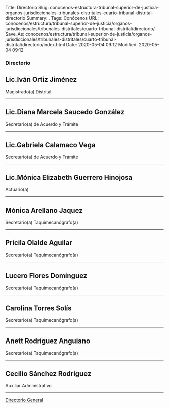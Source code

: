 Title: Directorio
Slug: conocenos-estructura-tribunal-superior-de-justicia-organos-jurisdiccionales-tribunales-distritales-cuarto-tribunal-distrital-directorio
Summary: .
Tags: Conócenos
URL: conocenos/estructura/tribunal-superior-de-justicia/organos-jurisdiccionales/tribunales-distritales/cuarto-tribunal-distrital/directorio/
Save_As: conocenos/estructura/tribunal-superior-de-justicia/organos-jurisdiccionales/tribunales-distritales/cuarto-tribunal-distrital/directorio/index.html
Date: 2020-05-04 09:12
Modified: 2020-05-04 09:12



### Directorio

## Lic.Iván Ortiz Jiménez
	
Magistrado(a) Distrital

---

## Lic.Diana Marcela Saucedo González

Secretario(a) de Acuerdo y Trámite

---

## Lic.Gabriela Calamaco Vega  	

Secretario(a) de Acuerdo y Trámite

---

## Lic.Mónica Elizabeth Guerrero Hinojosa 

Actuario(a)

---

## Mónica Arellano Jaquez

Secretario(a) Taquimecanógrafo(a)

---

## Pricila Olalde Aguilar 

Secretario(a) Taquimecanógrafo(a)

---

## Lucero Flores Domínguez
	
Secretario(a) Taquimecanógrafo(a)

---

## Carolina Torres Solís 

Secretario(a) Taquimecanógrafo(a)

---

## Anett Rodríguez Anguiano

Secretario(a) Taquimecanógrafo(a)

---

## Cecilio Sánchez Rodríguez 

Auxiliar Administrativo

---

[Directorio General](https://www.pjecz.gob.mx/transparencia/articulo-21/f03-directorio/)






